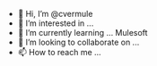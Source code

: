 - 👋 Hi, I’m @cvermule
- 👀 I’m interested in ... 
- 🌱 I’m currently learning ... Mulesoft
- 💞️ I’m looking to collaborate on ...
- 📫 How to reach me ...

<!---
cvermule/cvermule is a ✨ special ✨ repository because its `README.md` (this file) appears on your GitHub profile.
You can click the Preview link to take a look at your changes.
--->
